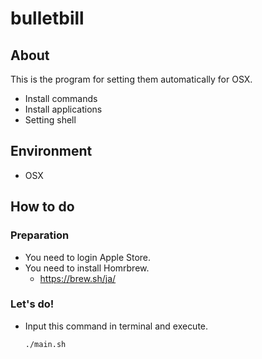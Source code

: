 # bulletbill

## About

This is the program for setting them automatically for OSX.
- Install commands
- Install applications
- Setting shell

## Environment
* OSX

## How to do

### Preparation

- You need to login Apple Store.
- You need to install Homrbrew.
  - https://brew.sh/ja/

### Let's do!
- Input this command in terminal and execute.
    ```
    ./main.sh
    ```
